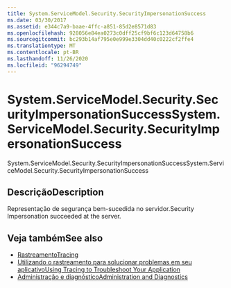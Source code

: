 ```yaml
---
title: System.ServiceModel.Security.SecurityImpersonationSuccess
ms.date: 03/30/2017
ms.assetid: e344c7a9-baae-4ffc-a851-85d2e8571d83
ms.openlocfilehash: 928056e84ea0273c0dff25cf9bf6c123d64758b6
ms.sourcegitcommit: bc293b14af795e0e999e3304dd40c0222cf2ffe4
ms.translationtype: MT
ms.contentlocale: pt-BR
ms.lasthandoff: 11/26/2020
ms.locfileid: "96294749"
---
```

# <a name="systemservicemodelsecuritysecurityimpersonationsuccess"></a><span data-ttu-id="835d7-102">System.ServiceModel.Security.SecurityImpersonationSuccess</span><span class="sxs-lookup"><span data-stu-id="835d7-102">System.ServiceModel.Security.SecurityImpersonationSuccess</span></span>

<span data-ttu-id="835d7-103">System.ServiceModel.Security.SecurityImpersonationSuccess</span><span class="sxs-lookup"><span data-stu-id="835d7-103">System.ServiceModel.Security.SecurityImpersonationSuccess</span></span>  
  
## <a name="description"></a><span data-ttu-id="835d7-104">Descrição</span><span class="sxs-lookup"><span data-stu-id="835d7-104">Description</span></span>  

 <span data-ttu-id="835d7-105">Representação de segurança bem-sucedida no servidor.</span><span class="sxs-lookup"><span data-stu-id="835d7-105">Security Impersonation succeeded at the server.</span></span>  
  
## <a name="see-also"></a><span data-ttu-id="835d7-106">Veja também</span><span class="sxs-lookup"><span data-stu-id="835d7-106">See also</span></span>

- [<span data-ttu-id="835d7-107">Rastreamento</span><span class="sxs-lookup"><span data-stu-id="835d7-107">Tracing</span></span>](index.md)
- [<span data-ttu-id="835d7-108">Utilizando o rastreamento para solucionar problemas em seu aplicativo</span><span class="sxs-lookup"><span data-stu-id="835d7-108">Using Tracing to Troubleshoot Your Application</span></span>](using-tracing-to-troubleshoot-your-application.md)
- [<span data-ttu-id="835d7-109">Administração e diagnóstico</span><span class="sxs-lookup"><span data-stu-id="835d7-109">Administration and Diagnostics</span></span>](../index.md)
